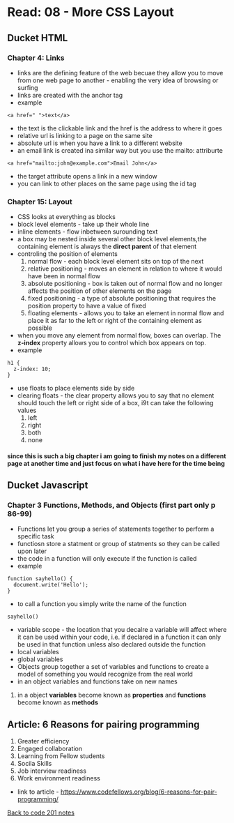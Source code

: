 # Read: 08 - More CSS Layout

## Ducket HTML

### Chapter 4: Links

- links are the defining feature of the web becuae they allow you to move from one web page to another - enabling the very idea of browsing or surfing
- links are created with the anchor tag
- example
```
<a href=" ">text</a>
```
- the text is the clickable link and the href is the address to where it goes
- relative url is linking to a page on the same site
- absolute url is when you have a link to a different website
- an email link is created ina similar way but you use the mailto: attriburte
```
<a href="mailto:john@example.com">Email John</a>
```
- the target attribute opens a link in a new window
- you can link to other places on the same page using the id tag

### Chapter 15: Layout

- CSS looks at everything as blocks
- block level elements - take up their whole line
- inline elements - flow inbetween surounding text
- a box may be nested inside several other block level elements,the containing element is always the **direct parent** of that element
- controling the position of elements
  1. normal flow - each block level element sits on top of the next
  1. relative positioning - moves an element in relation to where it would have been in normal flow
  1. absolute positioning - box is taken out of normal flow and no longer affects the position of other elements on the page
  1. fixed positioning - a type of absolute positioning that requires the position property to have a value of fixed
  1. floating elements - allows you to take an element in normal flow and place it as far to the left or right of the containing element as possible
- when you move any element from normal flow, boxes can overlap. The **z-index** property allows you to control which box appears on top.
- example
```
h1 {
  z-index: 10;
}
```
- use floats to place elements side by side
- clearing floats - the clear property allows you to say that no element should touch the left or right side of a box, i9t can take the following values
  1. left
  1. right
  1. both
  1. none

#### since this is such a big chapter i am going to finish my notes on a different page at another time and just focus on what i have here for the time being

## Ducket Javascript

### Chapter 3 Functions, Methods, and Objects (first part only p 86-99)

- Functions let you group a series of statements together to perform a specific task
- functiosn store a statment or group of statments so they can be called upon later
- the code in a function will only execute if the function is called
- example

```
function sayhello() {
  document.write('Hello');
}
```

- to call a function you simply write the name of the function

```
sayhello()
```

- variable scope - the location that you decalre a variable will affect where it can be used within your code, i.e. if declared in a function it can only be used in that function unless also declared outside the function
- local variables
- global variables
- Objects group together a set of variables and functions to create a model of something you would recognize from the real world
- in an object variables and functions take on new names
 1. in a object **variables** become known as **properties** and **functions** become known as **methods**


## Article: 6 Reasons for pairing programming

1. Greater efficiency
1. Engaged collaboration
1. Learning from Fellow students
1. Socila Skills
1. Job interview readiness
1. Work environment readiness

- link to article - https://www.codefellows.org/blog/6-reasons-for-pair-programming/

[Back to code 201 notes](201.md)